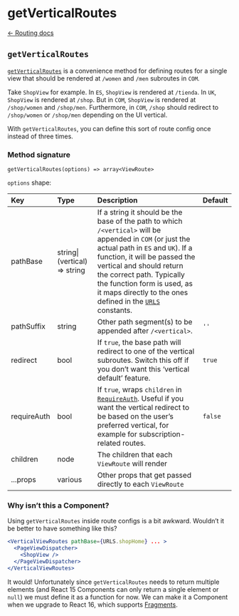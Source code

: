 # getVerticalRoutes

[← Routing docs](../guides/routing.md)

## `getVerticalRoutes`

[`getVerticalRoutes`](https://github.com/zakness/birchbox-gitbook/tree/1ad9356b440d8ffd191f6222475ef6f0c15444b0/src/components/Routing/getVerticalRoutes/index.js) is a convenience method for defining routes for a single view that should be rendered at `/women` and `/men` subroutes in `COM`.

Take `ShopView` for example. In `ES`, `ShopView` is rendered at `/tienda`. In `UK`, `ShopView` is rendered at `/shop`. But in `COM`, `ShopView` is rendered at `/shop/women` and `/shop/men`. Furthermore, in `COM`, `/shop` should redirect to `/shop/women` or `/shop/men` depending on the UI vertical.

With `getVerticalRoutes`, you can define this sort of route config once instead of three times.

### Method signature

```text
getVerticalRoutes(options) => array<ViewRoute>
```

`options` shape:

| Key | Type | Description | Default |
| :--- | :--- | :--- | :--- |
| pathBase | string\|\(vertical\) =&gt; string | If a string it should be the base of the path to which `/<vertical>` will be appended in `COM` \(or just the actual path in `ES` and `UK`\). If a function, it will be passed the vertical and should return the correct path. Typically the function form is used, as it maps directly to the ones defined in the [`URLS`](https://github.com/zakness/birchbox-gitbook/tree/1ad9356b440d8ffd191f6222475ef6f0c15444b0/src/constants/urls-com.js) constants. |  |
| pathSuffix | string | Other path segment\(s\) to be appended after `/<vertical>`. | `''` |
| redirect | bool | If `true`, the base path will redirect to one of the vertical subroutes. Switch this off if you don’t want this ‘vertical default’ feature. | `true` |
| requireAuth | bool | If `true`, wraps `children` in [`RequireAuth`](https://github.com/zakness/birchbox-gitbook/tree/1ad9356b440d8ffd191f6222475ef6f0c15444b0/src/components/RouteHooks/RequireAuth.js). Useful if you want the vertical redirect to be based on the user’s preferred vertical, for example for subscription-related routes. | `false` |
| children | node | The children that each `ViewRoute` will render |  |
| ...props | various | Other props that get passed directly to each `ViewRoute` |  |

### Why isn’t this a Component?

Using `getVerticalRoutes` inside route configs is a bit awkward. Wouldn’t it be better to have something like this?

```jsx
<VerticalViewRoutes pathBase={URLS.shopHome} ... >
  <PageViewDispatcher>
    <ShopView />
  </PageViewDispatcher>
</VerticalViewRoutes>
```

It would! Unfortunately since `getVerticalRoutes` needs to return multiple elements \(and React 15 Components can only return a single element or `null`\) we must define it as a function for now. We can make it a Component when we upgrade to React 16, which supports [Fragments](https://reactjs.org/docs/react-component.html#fragments).

